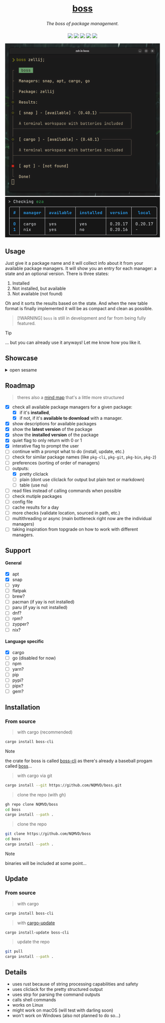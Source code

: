 <div align="center">
  <h1>
    <a href="https://github.com/NQMVD/boss">boss<a/>
  </h1>
  <h3></h3>
  <i>The boss of package management.</i>
  <h3></h3>
</div>

<div align="center">

![](https://img.shields.io/github/last-commit/NQMVD/boss?&style=for-the-badge&color=b1ffb4&logoColor=D9E0EE&labelColor=292324)
![](https://img.shields.io/badge/Rust-fe7a15?style=for-the-badge&logo=rust&logoColor=white&logoSize=auto&labelColor=292324)
[![](https://img.shields.io/crates/v/boss-cli.svg?style=for-the-badge&logo=rust&logoColor=white&logoSize=auto&labelColor=292324)](https://crates.io/crates/boss-cli)
![](https://img.shields.io/badge/Linux-E95420?style=for-the-badge&logo=linux&logoColor=white&logoSize=auto&labelColor=292324)
[![](https://img.shields.io/badge/just-white?style=for-the-badge&logo=just&color=black)](https://just.systems)
</a>

</div>

<div align="center">
  <img alt="boss shot" src="https://github.com/NQMVD/boss/blob/main/.assets/boss_shot.png?raw_true" />
</div>

<div align="center">
  <img alt="boss shot" src="https://github.com/NQMVD/boss/blob/main/.assets/table_preview.png?raw_true" />
</div>

## Usage

Just give it a package name and it will collect info about it from your
available package managers. It will show you an entry for each manager: a state
and an optional version. There is three states:

1. Installed
2. Not installed, but available
3. Not available (not found)

Oh and it sorts the results based on the state. And when the new table format is
finally implemented it will be as compact and clean as possible.

> [!WARNING] `boss` is still in development and far from being fully featured.

> [!TIP]
> ... but you can already use it anyways! Let me know how you like it.

## Showcase

<details>
  <summary>open sesame</summary>

## helix query

![default.tape](https://github.com/NQMVD/boss/blob/main/.assets/tapes/default.gif?raw=true)

## helix query --interactive

![interactive.tape](https://github.com/NQMVD/boss/blob/main/.assets/tapes/interactive.gif?raw=true)

## shows latest version and installed version

![newversion.tape](https://github.com/NQMVD/boss/blob/main/.assets/tapes/newversion.gif?raw=true)

## stays quiet for scripts

![quiet.tape](https://github.com/NQMVD/boss/blob/main/.assets/tapes/quiet.gif?raw=true)

</details>

## Roadmap

> theres also a [mind map](https://github.com/NQMVD/boss/blob/main/.assets/boss_map.jpg?raw=true) that's a little more
> structured

- [x] check all available package managers for a given package:
  - [x] if it's **installed**,
  - [x] if not, if it's **available to download** with a manager.
- [x] show descriptions for available packages
- [x] show the **latest version** of the package
- [x] show the **installed version** of the package
- [x] quiet flag to only return with 0 or 1
- [x] interative flag to prompt the user
- [ ] continue with a prompt what to do (install, update, etc.)
- [ ] check for similar package names (like `pkg-cli`, `pkg-git`, `pkg-bin`,
      `pkg-2`)
- [ ] preferences (sorting of order of managers)
- [ ] outputs:
  - [x] pretty cliclack
  - [ ] plain (dont use cliclack for output but plain text or markdown)
  - [ ] table (use nu)
- [ ] read files instead of calling commands when possible
- [ ] check mutiple packages
- [ ] config file
- [ ] cache results for a day
- [ ] more checks (validate location, sourced in path, etc.)
- [ ] multithreading or async (main bottleneck right now are the individual
      managers)
- [ ] taking inspiration from topgrade on how to work with different managers.

## Support

#### General

- [x] apt
- [x] snap
- [ ] yay
- [ ] flatpak
- [ ] brew?
- [ ] pacman (if yay is not installed)
- [ ] paru (if yay is not installed)
- [ ] dnf?
- [ ] rpm?
- [ ] zypper?
- [ ] nix?

#### Language specific

- [x] cargo
- [ ] go (disabled for now)
- [ ] npm
- [ ] yarn?
- [ ] pip
- [ ] pypi?
- [ ] pipx?
- [ ] gem?

## Installation

### From source

> with cargo (recommended)

```bash
cargo install boss-cli
```

> [!NOTE]
> the crate for boss is called [boss-cli](https://crates.io/crates/boss-cli) as
> there's already a baseball progam called
> [boss](https://crates.io/crates/boss)...

> with cargo via git

```bash
cargo install --git https://github.com/NQMVD/boss.git
```

> clone the repo (with gh)

```bash
gh repo clone NQMVD/boss
cd boss
cargo install --path .
```

> clone the repo

```bash
git clone https://github.com/NQMVD/boss
cd boss
cargo install --path .
```

> [!NOTE]
> binaries will be included at some point...

## Update

### From source

> with cargo

```bash
cargo install boss-cli
```

> with [cargo-update](https://crates.io/crates/cargo-update)

```bash
cargo install-update boss-cli
```

> update the repo

```bash
git pull
cargo install --path .
```

## Details

- uses rust because of string processing capabilities and safety
- uses cliclack for the pretty structured output
- uses strp for parsing the command outputs
- calls shell commands
- works on Linux
- might work on macOS (will test with darling soon)
- won't work on Windows (also not planned to do so...)
